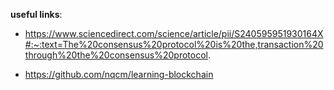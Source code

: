 **useful links**:
* https://www.sciencedirect.com/science/article/pii/S240595951930164X#:~:text=The%20consensus%20protocol%20is%20the,transaction%20through%20the%20consensus%20protocol.

* https://github.com/nqcm/learning-blockchain